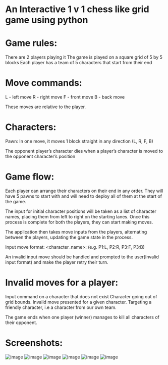 
# An Interactive 1 v 1 chess like grid game using python

# Game rules:
There are 2 players playing it
The game is played on a square grid of 5 by 5 blocks
Each player has a team of 5 characters that start from their end


# Move commands:
L - left move
R - right move
F - front move
B - back move

These moves are relative to the player.
 
# Characters:
Pawn: In one move, it moves 1 block straight in any direction (L, R, F, B)

The opponent player’s character dies when a player’s character is moved to the opponent character’s position

# Game flow:
Each player can arrange their characters on their end in any order. They will have 5 pawns to start with and will need to deploy all of them at the start of the game.

The input for initial character positions will be taken as a list of character names, placing them from left to right on the starting lanes. Once this process is complete for both the players, they can start making moves.
 
The application then takes move inputs from the players, alternating between the players, updating the game state in the process.

Input move format: <character_name>:<move>  (e.g. P1:L, P2:R, P3:F, P3:B)

An invalid input move should be handled and prompted to the user(Invalid input format) and make the player retry their turn.

# Invalid moves for a player:
Input command on a character that does not exist
Character going out of grid bounds.
Invalid move presented for a given character.
Targeting a friendly character, i.e a character from our own team.

The game ends when one player (winner) manages to kill all characters of their opponent. 
	
# Screenshots:

![image](https://user-images.githubusercontent.com/87854476/189495126-abe93dd9-0b37-4ddb-aa89-0fbadf1dc913.png)
![image](https://user-images.githubusercontent.com/87854476/189495137-8bc79186-12f4-4a7c-aacb-30b431acbb43.png)
![image](https://user-images.githubusercontent.com/87854476/189495143-fd56413f-9b4d-4287-b914-bdf1745afd70.png)
![image](https://user-images.githubusercontent.com/87854476/189495159-3adfec7c-8287-4cf4-8b0e-7a21456b8a8c.png)
![image](https://user-images.githubusercontent.com/87854476/189495169-a298d764-4bb8-4b47-a1fb-56772dc6a8c2.png)
![image](https://user-images.githubusercontent.com/87854476/189495175-8855e7a4-ca05-449c-9205-9638bd8aefd2.png)

